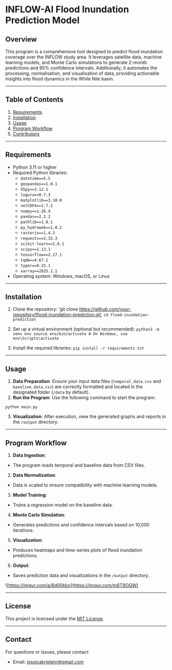 # INFLOW-AI Flood Inundation Prediction Model

## Overview
This program is a comprehensive tool designed to predict flood inundation coverage over the INFLOW study area. It leverages satellite data, machine learning models, and Monte Carlo simulations to generate 2-month predictions and 95% confidence intervals. Additionally, it automates the processing, normalisation, and visualisation of data, providing actionable insights into flood dynamics in the While Nile basin.

---

## Table of Contents
1. [Requirements](#requirements)  
2. [Installation](#installation)  
3. [Usage](#usage)  
4. [Program Workflow](#program-workflow)  
5. [Contributors](#contributors)  

---

## Requirements
- Python 3.11 or higher
- Required Python libraries:
  - `datetime==5.5`
  - `geopandas==1.0.1`
  - `h5py==3.12.1`
  - `loguru==0.7.3`
  - `matplotlib==3.10.0`
  - `netCDF4==1.7.2`
  - `numpy==1.26.4`
  - `pandas==2.2.2`
  - `pathlib==1.0.1`
  - `py_hydroweb==1.0.2`
  - `rasterio==1.4.3`
  - `requests==2.32.3`
  - `scikit-learn==1.6.1`
  - `scipy==1.13.1`
  - `tensorflow==2.17.1`
  - `tqdm==4.67.1`
  - `typer==0.15.1`
  - `xarray==2025.1.1`
- Operating system: Windows, macOS, or Linux

---

## Installation
1. Clone the repository:
'git clone https://github.com/your-repository/flood-inundation-prediction.git`
`cd flood-inundation-prediction`

2. Set up a virtual environment (optional but recommended):
`python3 -m venv env source env/bin/activate # On Windows, use env\Scripts\activate`

3. Install the required libraries:
`pip install -r requirements.txt`


---

## Usage
1. **Data Preparation**: Ensure your input data files (`temporal_data.csv` and `baseline_data.csv`) are correctly formatted and located in the designated folder (`/data` by default).
2. **Run the Program**: Use the following command to start the program:

`python main.py`

3. **Visualization**: After execution, view the generated graphs and reports in the `/output` directory.

---

## Program Workflow
1. **Data Ingestion**: 
- The program reads temporal and baseline data from CSV files.
2. **Data Normalization**: 
- Data is scaled to ensure compatibility with machine learning models.
3. **Model Training**: 
- Trains a regression model on the baseline data.
4. **Monte Carlo Simulation**: 
- Generates predictions and confidence intervals based on 10,000 iterations.
5. **Visualization**: 
- Produces heatmaps and time-series plots of flood inundation predictions.
6. **Output**: 
- Saves prediction data and visualizations in the `/output` directory.


![https://imgur.com/a/6d00kbo](https://imgur.com/m8T8OQW)


---

## License
This project is licensed under the [MIT License](LICENSE).

---

## Contact
For questions or issues, please contact:
- Email: jessicakristenr@gmail.com

